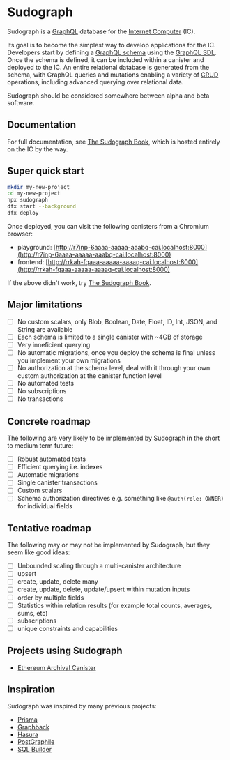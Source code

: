 # Sudograph

Sudograph is a [GraphQL](https://graphql.org/) database for the [Internet Computer](https://dfinity.org/) (IC).

Its goal is to become the simplest way to develop applications for the IC. Developers start by defining a [GraphQL schema](https://graphql.org/learn/schema/) using the [GraphQL SDL](https://www.digitalocean.com/community/tutorials/graphql-graphql-sdl). Once the schema is defined, it can be included within a canister and deployed to the IC. An entire relational database is generated from the schema, with GraphQL queries and mutations enabling a variety of [CRUD](https://en.wikipedia.org/wiki/Create,_read,_update_and_delete) operations, including advanced querying over relational data.

Sudograph should be considered somewhere between alpha and beta software.

## Documentation

For full documentation, see [The Sudograph Book](https://i67uk-hiaaa-aaaae-qaaka-cai.raw.ic0.app), which is hosted entirely on the IC by the way.

## Super quick start

```bash
mkdir my-new-project
cd my-new-project
npx sudograph
dfx start --background
dfx deploy
```

Once deployed, you can visit the following canisters from a Chromium browser:
* playground: [http://r7inp-6aaaa-aaaaa-aaabq-cai.localhost:8000](http://r7inp-6aaaa-aaaaa-aaabq-cai.localhost:8000)
* frontend: [http://rrkah-fqaaa-aaaaa-aaaaq-cai.localhost:8000](http://rrkah-fqaaa-aaaaa-aaaaq-cai.localhost:8000)

If the above didn't work, try [The Sudograph Book](https://i67uk-hiaaa-aaaae-qaaka-cai.raw.ic0.app).

## Major limitations

- [ ] No custom scalars, only Blob, Boolean, Date, Float, ID, Int, JSON, and String are available
- [ ] Each schema is limited to a single canister with ~4GB of storage
- [ ] Very inneficient querying
- [ ] No automatic migrations, once you deploy the schema is final unless you implement your own migrations
- [ ] No authorization at the schema level, deal with it through your own custom authorization at the canister function level
- [ ] No automated tests
- [ ] No subscriptions
- [ ] No transactions

## Concrete roadmap

The following are very likely to be implemented by Sudograph in the short to medium term future:

- [ ] Robust automated tests
- [ ] Efficient querying i.e. indexes
- [ ] Automatic migrations
- [ ] Single canister transactions
- [ ] Custom scalars
- [ ] Schema authorization directives e.g. something like `@auth(role: OWNER)` for individual fields

## Tentative roadmap

The following may or may not be implemented by Sudograph, but they seem like good ideas:

- [ ] Unbounded scaling through a multi-canister architecture
- [ ] upsert
- [ ] create, update, delete many
- [ ] create, update, delete, update/upsert within mutation inputs
- [ ] order by multiple fields
- [ ] Statistics within relation results (for example total counts, averages, sums, etc)
- [ ] subscriptions
- [ ] unique constraints and capabilities

## Projects using Sudograph

* [Ethereum Archival Canister](https://github.com/lastmjs/ethereum-archival-canister)

## Inspiration

Sudograph was inspired by many previous projects:

* [Prisma](https://www.prisma.io/)
* [Graphback](https://graphback.dev/)
* [Hasura](https://hasura.io/)
* [PostGraphile](https://www.graphile.org/postgraphile/)
* [SQL Builder](https://github.com/jillsoffice/graphql-sql-builder)